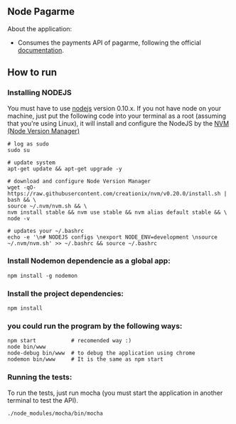 ## Node Pagarme

About the application:

-   Consumes the payments API of pagarme, following the official [documentation](https://pagar.me/docs/).

## How to run

### Installing NODEJS

You must have to use [nodejs](http://nodejs.org/) version 0.10.x. If you not have node on your machine, just put the following code into your terminal as a root (assuming that you're using Linux), it will install and configure the NodeJS by the [NVM (Node Version Manager)](https://github.com/creationix/nvm)

    # log as sudo
    sudo su

    # update system
    apt-get update && apt-get upgrade -y

    # download and configure Node Version Manager
    wget -qO- https://raw.githubusercontent.com/creationix/nvm/v0.20.0/install.sh | bash && \
    source ~/.nvm/nvm.sh && \
    nvm install stable && nvm use stable && nvm alias default stable && \
    node -v

    # updates your ~/.bashrc
    echo -e '\n# NODEJS configs \nexport NODE_ENV=development \nsource ~/.nvm/nvm.sh' >> ~/.bashrc && source ~/.bashrc


### Install Nodemon dependencie as a global app:

    npm install -g nodemon

### Install the project dependencies:

    npm install

### you could run the program by the following ways:

    npm start           # recomended way :)
    node bin/www
    node-debug bin/www  # to debug the application using chrome
    nodemon bin/www     # It is the same as npm start

### Running the tests:

To run the tests, just run mocha (you must start the application in another terminal to test the API).

    ./node_modules/mocha/bin/mocha

